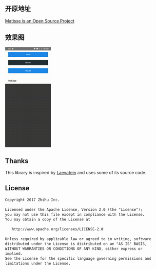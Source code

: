 
## 开原地址
[Matisse is an Open Source Project](https://github.com/zhihu/Matisse)

## 效果图
<img src="https://github.com/wj576038874/Matisse-master/blob/master/image/555.gif" width = 30% height = 30% />


## Thanks
This library is inspired by [Laevatein](https://github.com/nohana/Laevatein) and uses some of its source code.

## License

    Copyright 2017 Zhihu Inc.

    Licensed under the Apache License, Version 2.0 (the "License");
    you may not use this file except in compliance with the License.
    You may obtain a copy of the License at

       http://www.apache.org/licenses/LICENSE-2.0

    Unless required by applicable law or agreed to in writing, software
    distributed under the License is distributed on an "AS IS" BASIS,
    WITHOUT WARRANTIES OR CONDITIONS OF ANY KIND, either express or implied.
    See the License for the specific language governing permissions and
    limitations under the License.


